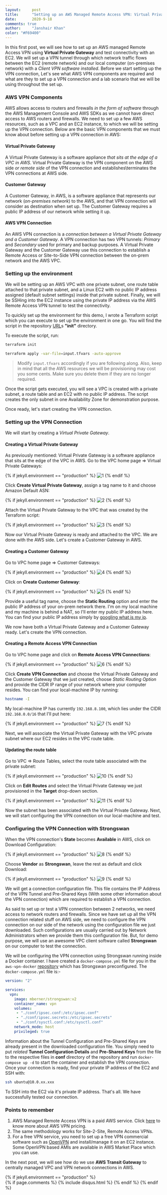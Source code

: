 ```yaml
---
layout:     post
title:      "Setting up an AWS Managed Remote Access VPN: Virtual Private Gateway"
date:       2020-9-18
comments: true
author:     "Janshair Khan"
color: "#F69400"
---
```


In this first post, we will see how to set up an AWS managed Remote Access VPN using **Virtual Private Gateway** and test connectivity with an EC2. We will set up a VPN tunnel through which network traffic flows between the EC2 (remote network) and our local computer (on-premises network) with a *Client VPN software installed*. Before we start setting up the VPN connection, Let's see what AWS VPN components are required and what are they to set up a VPN connection and a lab scenario that we will be using throughout the set up. 

### AWS VPN Components

AWS allows access to routers and firewalls *in the form of software* through the AWS Management Console and AWS SDKs as we cannot have direct access to AWS routers and firewalls. We need to set up a few AWS resources, such as a VPC and an EC2 instance, to which we will be setting up the VPN connection. Below are the basic VPN components that we must know about before setting up a VPN connection in AWS: 

#### Virtual Private Gateway

A Virtual Private Gateway is a software appliance *that sits at the edge of a VPC in AWS*. Virtual Private Gateway is the VPN component on the AWS side *or remote side* of the VPN connection and establishes\terminates the VPN connections at AWS side.

#### Customer Gateway

A Customer Gateway, in AWS, is a software appliance that represents our network (*on-premises network*) to the AWS, and that VPN connection will consider as destination when set up. The Customer Gateway requires a public IP address of our network while setting it up.

#### AWS VPN Connection

An AWS VPN connection is a *connection between a Virtual Private Gateway and a Customer Gateway*. A VPN connection has two VPN tunnels: *Primary* and *Secondary* used for primary and backup purposes. A Virtual Private Gateway and the Customer Gateway use this connection to establish a Remote Access or Site-to-Side VPN connection between the on-prem network and the AWS VPC.

### Setting up the environment

We will be setting up an AWS VPC with one private subnet, one route table attached to that private subnet, and a Linux EC2 with no public IP address assigned (default subnet settings) inside that private subnet. Finally, we will be SSHing into the EC2 instance using the private IP address via the AWS Remote Access VPN tunnel to test the connectivity.

To quickly set up the environment for this demo, I wrote a Terraform script which you can execute to set up the environment in one go. You will find the script in the repository [URL](https://github.com/kjanshair/aws-vpn-docker)s **"init"** directory.

To execute the script, run:

```bash
terraform init
```

```bash
terraform apply -var-file=input.tfvars -auto-approve
```

> Modify `input.tfvars` accordingly if you are following along. Also, keep in mind that all the AWS resources we will be provisioning may cost you some cents. Make sure you delete them if they are no longer required.

Once the script gets executed, you will see a VPC is created with a private subnet, a route table and an EC2 with no public IP address. The script creates the only subnet in one Availability Zone for demonstration purpose.

Once ready, let's start creating the VPN connection.

### Setting up the VPN Connection

We will start by creating a *Virtual Private Gateway*.

#### Creating a Virtual Private Gateway

As previously mentioned: Virtual Private Gateway is a software appliance that sits at the edge of the VPC in AWS. Go to the VPC home page => Virtual Private Gateways:

{% if jekyll.environment == "production" %}
<img src="{{ site.cdnurl }}/aws/setting-up-aws-managed-s2s-vpn-vpg-1-2/1.png" alt="1" class="img-responsive center-block"/>
{% endif %}

Click **Create Virtual Private Gateway**, assign a tag name to it and choose Amazon Default ASN:

{% if jekyll.environment == "production" %}
<img src="{{ site.cdnurl }}/aws/setting-up-aws-managed-s2s-vpn-vpg-1-2/2.png" alt="2" class="img-responsive center-block"/>
{% endif %}

Attach the Virtual Private Gateway to the VPC that was created by the Terraform script:

{% if jekyll.environment == "production" %}
<img src="{{ site.cdnurl }}/aws/setting-up-aws-managed-s2s-vpn-vpg-1-2/3.png" alt="3" class="img-responsive center-block"/>
{% endif %}

Now our Virtual Private Gateway is ready and attached to the VPC. We are done with the AWS side. Let's create a Customer Gateway in AWS.

#### Creating a Customer Gateway

Go to VPC home page => Customer Gateways:

{% if jekyll.environment == "production" %}
<img src="{{ site.cdnurl }}/aws/setting-up-aws-managed-s2s-vpn-vpg-1-2/4.png" alt="4" class="img-responsive center-block"/>
{% endif %}

Click on **Create Customer Gateway**:

{% if jekyll.environment == "production" %}
<img src="{{ site.cdnurl }}/aws/setting-up-aws-managed-s2s-vpn-vpg-1-2/5.png" alt="5" class="img-responsive center-block"/>
{% endif %}

Provide a useful tag name, choose the **Static Routing** option and enter the public IP address of your on-prem network there. I'm on my local machine and my machine is behind a NAT, so I'll enter my public IP address here. You can find your public IP address simply by [googling what is my ip](http://bfy.tw/2mP).

We now have both a Virtual Private Gateway and a Customer Gateway ready. Let's create the VPN connection.

#### Creating a Remote Access VPN Connection

Go to VPC home page and click on **Remote Access VPN Connections**:

{% if jekyll.environment == "production" %}
<img src="{{ site.cdnurl }}/aws/setting-up-aws-managed-s2s-vpn-vpg-1-2/6.png" alt="6" class="img-responsive center-block"/>
{% endif %}

Click **Create VPN Connection** and choose the Virtual Private Gateway and the Customer Gateway that we just created, choose *Static Routing Option* and provide the CIDR IP range of your network where your computer resides. You can find your local-machine IP by running:

```bash
hostname -I
```

My local-machine IP has currently `192.168.8.100`, which lies under the CIDR `192.168.0.0/16` that I'll put here:

{% if jekyll.environment == "production" %}
<img src="{{ site.cdnurl }}/aws/setting-up-aws-managed-s2s-vpn-vpg-1-2/7.png" alt="7" class="img-responsive center-block"/>
{% endif %}

Next, we will associate the Virtual Private Gateway with the VPC private subnet where our EC2 resides in the VPC route table.

#### Updating the route table

Go to VPC => Route Tables, select the route table associated with the private subnet:

{% if jekyll.environment == "production" %}
<img src="{{ site.cdnurl }}/aws/setting-up-aws-managed-s2s-vpn-vpg-1-2/10.png" alt="10" class="img-responsive center-block"/>
{% endif %}

Click on **Edit Routes** and select the Virtual Private Gateway we just provisioned in the **Target** drop-down section.

{% if jekyll.environment == "production" %}
<img src="{{ site.cdnurl }}/aws/setting-up-aws-managed-s2s-vpn-vpg-1-2/11.png" alt="11" class="img-responsive center-block"/>
{% endif %}

Now the subnet has been associated with the Virtual Private Gateway. Next, we will start configuring the VPN connection on our local-machine and test.

### Configuring the VPN Connection with Strongswan

When the VPN connection's **State** becomes **Available** in AWS, click on Download Configuration:

{% if jekyll.environment == "production" %}
<img src="{{ site.cdnurl }}/aws/setting-up-aws-managed-s2s-vpn-vpg-1-2/8.png" alt="8" class="img-responsive center-block"/>
{% endif %}

Choose **Vendor** as **Strongswan**, leave the rest as default and click Download:

{% if jekyll.environment == "production" %}
<img src="{{ site.cdnurl }}/aws/setting-up-aws-managed-s2s-vpn-vpg-1-2/9.png" alt="9" class="img-responsive center-block"/>
{% endif %}

We will get a connection configuration file. This file contains the IP Address of the VPN Tunnel and Pre-Shared Keys (With some other information about the VPN connection) which are required to establish a VPN connection.

As said to set up or test a VPN connection between 2 networks, we need access to network routers and firewalls. Since we have set up all the VPN connection related stuff on AWS side, we need to configure the VPN connection on our side of the network using the configuration file we just downloaded. Such configurations are usually carried out by Network Administrators when we provide them this configuration file. But, for demo purpose, we will use an awesome VPC client software called **Strongswan** on our computer to test the connection.

We will be configuring the VPN connection using Strongswan running inside a Docker container. I have created a `docker-compose.yml` file for you in the `aws-vpn-docker` [repository](https://github.com/kjanshair/aws-vpn-docker) which has Strongswan preconfigured. The `docker-compose.yml` file is:-

```yaml
version: "2"

services:
  vpn:
    image: mberner/strongswan:v2
    container_name: vpn
    volumes:
     - "./conf/ipsec.conf:/etc/ipsec.conf"
     - "./conf/ipsec.secrets:/etc/ipsec.secrets"
     - "./conf/sysctl.conf:/etc/sysctl.conf"
    network_mode: host
    privileged: true
```

Information about the Tunnel Configuration and Pre-Shared Keys are already present in the downloaded configuration file. You simply need to put *related* **Tunnel Configuration Details** and **Pre-Shared Keys** from the file to the respective files in **conf** directory of the repository and run `docker-compose up -d` to start the container and establish the VPN connection. Once your connection is ready, find your private IP address of the EC2 and SSH with:

```bash
ssh ubuntu@10.0.xx.xxx
```

To SSH into the EC2 via it's private IP address. That's all. We have successfully tested our connection.

### Points to remember

1. AWS Managed Remote Access VPN is a paid AWS service. Click [here](https://aws.amazon.com/vpn/pricing/) to know more about AWS VPN pricing.
2. The same methodology works for Site-2-Site, Remote Access VPNs.
3. For a free VPN service, you need to set up a free VPN commercial software such as [OpenVPN](https://openvpn.net/) and install/manage it on an EC2 instance. Some OpenVPN based AMIs are available in AWS Market Place which you can use.

In the next post, we will see how do we use **AWS Transit Gateway** to centrally managed VPC and VPN network connections in AWS.

{% if jekyll.environment == "production" %}    
    {% if page.comments %}
      {% include disqus.html %}
    {% endif %}
{% endif %}
